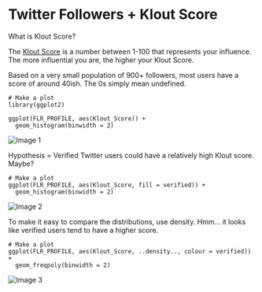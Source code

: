 # Twitter Followers + Klout Score

What is Klout Score?

The [Klout Score](https://klout.com/corp/score) is a number between 1-100 that represents your influence. The more influential you are, the higher your Klout Score.

Based on a very small population of 900+ followers, most users have a score of around 40ish. The 0s simply mean undefined.

```{r}
# Make a plot
library(ggplot2)

ggplot(FLR_PROFILE, aes(Klout_Score)) +
  geom_histogram(binwidth = 2)
```

![Image 1](https://github.com/wsamuelw/R-Code/blob/master/Images/Distribution_by_Klout_Score.png)

Hypothesis = Verified Twitter users could have a relatively high Klout score. Maybe?

```{r}
# Make a plot
ggplot(FLR_PROFILE, aes(Klout_Score, fill = verified)) +
  geom_histogram(binwidth = 2)
```

![Image 2](https://github.com/wsamuelw/R-Code/blob/master/Images/Distribution_by_Klout_Score_Verified.png)

To make it easy to compare the distributions, use density. Hmm... it looks like verified users tend to have a higher score.

```{r}
# Make a plot
ggplot(FLR_PROFILE, aes(Klout_Score, ..density.., colour = verified)) +
  geom_freqpoly(binwidth = 2)
```

![Image 3](https://github.com/wsamuelw/R-Code/blob/master/Images/Distribution_by_Klout_Score_Density.png)

